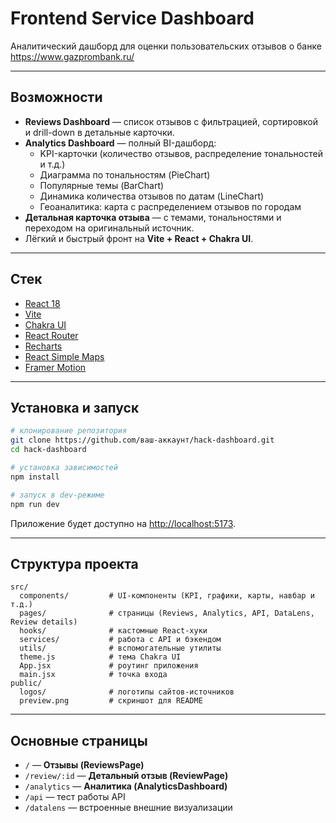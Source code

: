 # Frontend Service Dashboard

Аналитический дашборд для оценки пользовательских отзывов о банке https://www.gazprombank.ru/  

---

## Возможности

- **Reviews Dashboard** — список отзывов с фильтрацией, сортировкой и drill-down в детальные карточки.
- **Analytics Dashboard** — полный BI-дашборд:
  - KPI-карточки (количество отзывов, распределение тональностей и т.д.)
  - Диаграмма по тональностям (PieChart)
  - Популярные темы (BarChart)
  - Динамика количества отзывов по датам (LineChart)
  - Геоаналитика: карта с распределением отзывов по городам
-  **Детальная карточка отзыва** — с темами, тональностями и переходом на оригинальный источник.
-  Лёгкий и быстрый фронт на **Vite + React + Chakra UI**.

---

## Стек

- [React 18](https://react.dev/)  
- [Vite](https://vitejs.dev/)  
- [Chakra UI](https://chakra-ui.com/)  
- [React Router](https://reactrouter.com/)  
- [Recharts](https://recharts.org/)  
- [React Simple Maps](https://www.react-simple-maps.io/)  
- [Framer Motion](https://www.framer.com/motion/)  

---

## Установка и запуск

```bash
# клонирование репозитория
git clone https://github.com/ваш-аккаунт/hack-dashboard.git
cd hack-dashboard

# установка зависимостей
npm install

# запуск в dev-режиме
npm run dev
```

Приложение будет доступно на [http://localhost:5173](http://localhost:5173).

---

## Структура проекта

```
src/
  components/         # UI-компоненты (KPI, графики, карты, навбар и т.д.)
  pages/              # страницы (Reviews, Analytics, API, DataLens, Review details)
  hooks/              # кастомные React-хуки
  services/           # работа с API и бэкендом
  utils/              # вспомогательные утилиты
  theme.js            # тема Chakra UI
  App.jsx             # роутинг приложения
  main.jsx            # точка входа
public/
  logos/              # логотипы сайтов-источников
  preview.png         # скриншот для README
```

---

## Основные страницы

- `/` — **Отзывы (ReviewsPage)**  
- `/review/:id` — **Детальный отзыв (ReviewPage)**  
- `/analytics` — **Аналитика (AnalyticsDashboard)**  
- `/api` — тест работы API  
- `/datalens` — встроенные внешние визуализации  